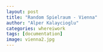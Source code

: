 ```yaml
---
layout: post
title: "Random Spielraum - Vienna"
author: "Alper Kalaycioglu"
categories: whereiwork
tags: [documentation]
image: vienna2.jpg
---
```

